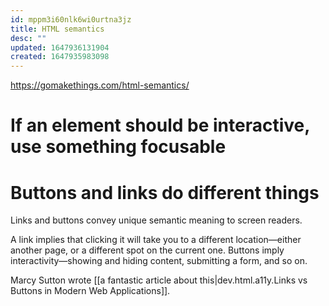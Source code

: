 ```yaml
---
id: mppm3i60nlk6wi0urtna3jz
title: HTML semantics
desc: ""
updated: 1647936131904
created: 1647935983098
---
```


https://gomakethings.com/html-semantics/

# If an element should be interactive, use something focusable

# Buttons and links do different things

Links and buttons convey unique semantic meaning to screen readers.

A link implies that clicking it will take you to a different location—either another page, or a different spot on the current one. Buttons imply interactivity—showing and hiding content, submitting a form, and so on.

Marcy Sutton wrote
[[a fantastic article about this|dev.html.a11y.Links vs Buttons in Modern Web Applications]].
